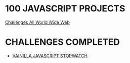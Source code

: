 # 100 JAVASCRIPT PROJECTS

[Challenges All World Wide Web](https://www.frontendmentor.io/challenges)

# CHALLENGES COMPLETED

- [VAINILLA JAVASCRIPT STOPWATCH](https://jonathanmanzanodiaz.github.io/frontendmentor/ALL-PROJECTS/001-StopWatch)
